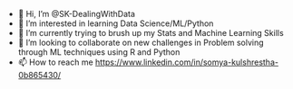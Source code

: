 - 👋 Hi, I’m @SK-DealingWithData
- 👀 I’m interested in learning Data Science/ML/Python
- 🌱 I’m currently trying to brush up my Stats and Machine Learning Skills
- 💞️ I’m looking to collaborate on new challenges in Problem solving through ML techniques using R and Python
- 📫 How to reach me https://www.linkedin.com/in/somya-kulshrestha-0b865430/

<!---
SK-DealingWithData/SK-DealingWithData is a ✨ special ✨ repository because its `README.md` (this file) appears on your GitHub profile.
You can click the Preview link to take a look at your changes.
--->
